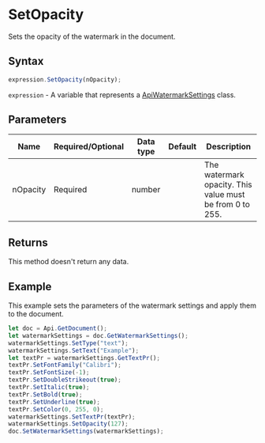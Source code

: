 # SetOpacity

Sets the opacity of the watermark in the document.

## Syntax

```javascript
expression.SetOpacity(nOpacity);
```

`expression` - A variable that represents a [ApiWatermarkSettings](../ApiWatermarkSettings.md) class.

## Parameters

| **Name** | **Required/Optional** | **Data type** | **Default** | **Description** |
| ------------- | ------------- | ------------- | ------------- | ------------- |
| nOpacity | Required | number |  | The watermark opacity. This value must be from 0 to 255. |

## Returns

This method doesn't return any data.

## Example

This example sets the parameters of the watermark settings and apply them to the document.

```javascript
let doc = Api.GetDocument();
let watermarkSettings = doc.GetWatermarkSettings();
watermarkSettings.SetType("text");
watermarkSettings.SetText("Example");
let textPr = watermarkSettings.GetTextPr();
textPr.SetFontFamily("Calibri");
textPr.SetFontSize(-1);
textPr.SetDoubleStrikeout(true);
textPr.SetItalic(true);
textPr.SetBold(true);
textPr.SetUnderline(true);
textPr.SetColor(0, 255, 0);
watermarkSettings.SetTextPr(textPr);
watermarkSettings.SetOpacity(127);
doc.SetWatermarkSettings(watermarkSettings);
```
